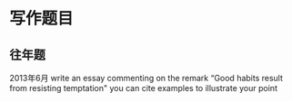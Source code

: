 

# 写作题目
## 往年题
2013年6月 
write an essay commenting on the remark
“Good habits result from resisting temptation"
you can cite examples to illustrate your point




























